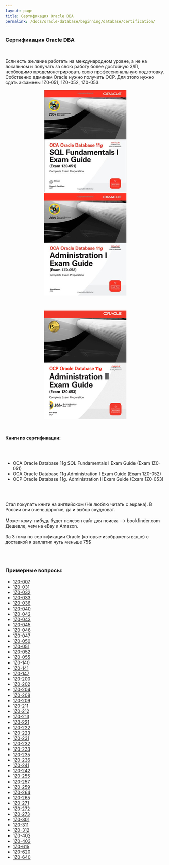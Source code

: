 ```yaml
---
layout: page
title: Сертификация Oracle DBA
permalink: /docs/oracle-database/beginning/database/certification/
---
```



<h3>Сертификация Oracle DBA</h3><br/>


Если есть желание работать на международном уровне, а не на локальном и получать за свою работу более достойную З/П, необходимо продемонстрировать свою профессиональную подготовку. Собственно админам Oracle нужно получить OCP. Для этого нужно сдать экзамены 1Z0-051, 1Z0-052, 1Z0-053.


<div align="center">
<p>
<img src="/website/docs/database/01-beginning/07-cert/sql.jpg" border="0">
<img src="/website/docs/database/01-beginning/07-cert/administration1.jpg" border="0">

</p>

<br/>

<p>

<img src="/website/docs/database/01-beginning/07-cert/administration2.jpg" border="0">

</p>
</div>

<br/><br/>
<strong>Книги по сертификации:</strong>

<br/><br/>
<ul>
	<li>OCA Oracle Database 11g SQL Fundamentals I Exam Guide (Exam 1Z0-051)</li>
	<li>OCA Oracle Database 11g Administration I Exam Guide (Exam 1Z0-052)</li>
	<li>OCP Oracle Database 11g. Administration II Exam Guide (Exam 1Z0-053)</li>
</ul>

<br/><br/>

Стал покупать книги на английском (Не люблю читать с экрана). В России они очень дорогие, да и выбор скудноват.
<br/><br/>
Может кому-нибудь будет полезен сайт для поиска --> bookfinder.com<br/>
Дешевле, чем на eBay и Amazon.
<br/>
<br/>За 3 тома по сертификации Oracle (которые изображены выше) с доставкой я заплатил чуть меньше 75$



<br/><br/>
<h3>Примерные вопросы:</h3>


<ul>
	<li><a href="/website/docs/database/01-beginning/07-cert/oracle/1Z0-007.pdf">1Z0-007</a></li>
	<li><a href="/website/docs/database/01-beginning/07-cert/oracle/1Z0-031.pdf">1Z0-031</a></li>
	<li><a href="/website/docs/database/01-beginning/07-cert/oracle/1Z0-032.pdf">1Z0-032</a></li>
	<li><a href="/website/docs/database/01-beginning/07-cert/oracle/1Z0-033.pdf">1Z0-033</a></li>
	<li><a href="/website/docs/database/01-beginning/07-cert/oracle/1Z0-036.pdf">1Z0-036</a></li>
	<li><a href="/website/docs/database/01-beginning/07-cert/oracle/1Z0-040.pdf">1Z0-040</a></li>
	<li><a href="/website/docs/database/01-beginning/07-cert/oracle/1Z0-042.pdf">1Z0-042</a></li>
	<li><a href="/website/docs/database/01-beginning/07-cert/oracle/1Z0-043.pdf">1Z0-043</a></li>
	<li><a href="/website/docs/database/01-beginning/07-cert/oracle/1Z0-045.pdf">1Z0-045</a></li>
	<li><a href="/website/docs/database/01-beginning/07-cert/oracle/1Z0-046.pdf">1Z0-046</a></li>
	<li><a href="/website/docs/database/01-beginning/07-cert/oracle/1Z0-047.pdf">1Z0-047</a></li>
	<li><a href="/website/docs/database/01-beginning/07-cert/oracle/1Z0-050.pdf">1Z0-050</a></li>
	<li><a href="/website/docs/database/01-beginning/07-cert/oracle/1Z0-051.pdf">1Z0-051</a></li>
	<li><a href="/website/docs/database/01-beginning/07-cert/oracle/1Z0-052.pdf">1Z0-052</a></li>
	<li><a href="/website/docs/database/01-beginning/07-cert/oracle/1Z0-055.pdf">1Z0-055</a></li>
	<li><a href="/website/docs/database/01-beginning/07-cert/oracle/1Z0-140.pdf">1Z0-140</a></li>
	<li><a href="/website/docs/database/01-beginning/07-cert/oracle/1Z0-141.pdf">1Z0-141</a></li>
	<li><a href="/website/docs/database/01-beginning/07-cert/oracle/1Z0-147.pdf">1Z0-147</a></li>
	<li><a href="/website/docs/database/01-beginning/07-cert/oracle/1Z0-200.pdf">1Z0-200</a></li>
	<li><a href="/website/docs/database/01-beginning/07-cert/oracle/1Z0-202.pdf">1Z0-202</a></li>
	<li><a href="/website/docs/database/01-beginning/07-cert/oracle/1Z0-204.pdf">1Z0-204</a></li>
	<li><a href="/website/docs/database/01-beginning/07-cert/oracle/1Z0-208.pdf">1Z0-208</a></li>
	<li><a href="/website/docs/database/01-beginning/07-cert/oracle/1Z0-209.pdf">1Z0-209</a></li>
	<li><a href="/website/docs/database/01-beginning/07-cert/oracle/1Z0-211.pdf">1Z0-211</a></li>
	<li><a href="/website/docs/database/01-beginning/07-cert/oracle/1Z0-212.pdf">1Z0-212</a></li>
	<li><a href="/website/docs/database/01-beginning/07-cert/oracle/1Z0-213.pdf">1Z0-213</a></li>
	<li><a href="/website/docs/database/01-beginning/07-cert/oracle/1Z0-221.pdf">1Z0-221</a></li>
	<li><a href="/website/docs/database/01-beginning/07-cert/oracle/1Z0-222.pdf">1Z0-222</a></li>
	<li><a href="/website/docs/database/01-beginning/07-cert/oracle/1Z0-223.pdf">1Z0-223</a></li>
	<li><a href="/website/docs/database/01-beginning/07-cert/oracle/1Z0-231.pdf">1Z0-231</a></li>
	<li><a href="/website/docs/database/01-beginning/07-cert/oracle/1Z0-232.pdf">1Z0-232</a></li>
	<li><a href="/website/docs/database/01-beginning/07-cert/oracle/1Z0-233.pdf">1Z0-233</a></li>
	<li><a href="/website/docs/database/01-beginning/07-cert/oracle/1Z0-235.pdf">1Z0-235</a></li>
	<li><a href="/website/docs/database/01-beginning/07-cert/oracle/1Z0-236.pdf">1Z0-236</a></li>
	<li><a href="/website/docs/database/01-beginning/07-cert/oracle/1Z0-241.pdf">1Z0-241</a></li>
	<li><a href="/website/docs/database/01-beginning/07-cert/oracle/1Z0-242.pdf">1Z0-242</a></li>
	<li><a href="/website/docs/database/01-beginning/07-cert/oracle/1Z0-255.pdf">1Z0-255</a></li>
	<li><a href="/website/docs/database/01-beginning/07-cert/oracle/1Z0-257.pdf">1Z0-257</a></li>
	<li><a href="/website/docs/database/01-beginning/07-cert/oracle/1Z0-259.pdf">1Z0-259</a></li>
	<li><a href="/website/docs/database/01-beginning/07-cert/oracle/1Z0-264.pdf">1Z0-264</a></li>
	<li><a href="/website/docs/database/01-beginning/07-cert/oracle/1Z0-265.pdf">1Z0-265</a></li>
	<li><a href="/website/docs/database/01-beginning/07-cert/oracle/1Z0-271.pdf">1Z0-271</a></li>
	<li><a href="/website/docs/database/01-beginning/07-cert/oracle/1Z0-272.pdf">1Z0-272</a></li>
	<li><a href="/website/docs/database/01-beginning/07-cert/oracle/1Z0-273.pdf">1Z0-273</a></li>
	<li><a href="/website/docs/database/01-beginning/07-cert/oracle/1Z0-301.pdf">1Z0-301</a></li>
	<li><a href="/website/docs/database/01-beginning/07-cert/oracle/1Z0-311.pdf">1Z0-311</a></li>
	<li><a href="/website/docs/database/01-beginning/07-cert/oracle/1Z0-312.pdf">1Z0-312</a></li>
	<li><a href="/website/docs/database/01-beginning/07-cert/oracle/1Z0-402.pdf">1Z0-402</a></li>
	<li><a href="/website/docs/database/01-beginning/07-cert/oracle/1Z0-403.pdf">1Z0-403</a></li>
	<li><a href="/website/docs/database/01-beginning/07-cert/oracle/1Z0-615.pdf">1Z0-615</a></li>
	<li><a href="/website/docs/database/01-beginning/07-cert/oracle/1Z0-620.pdf">1Z0-620</a></li>
	<li><a href="/website/docs/database/01-beginning/07-cert/oracle/1Z0-640.pdf">1Z0-640</a></li>

</ul>
